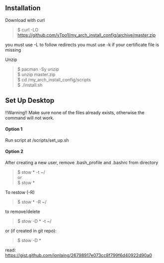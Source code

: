 ## Installation
Download with curl  
> $ curl -LO https://github.com/yTpo1/my_arch_install_config/archive/master.zip  

you must use -L to follow redirects
you must use -k if your certificate file is missing

Unzip
> $ pacman -Sy unzip  
> $ unzip master.zip  
> $ cd /my_arch_install_config/scripts  
> $ ./install.sh

## Set Up Desktop
!!Warning!! Make sure none of the files already exists, otherwise the command will not work.  
#### Option 1
Run script at /scripts/set_up.sh  

#### Option 2
After creating a new user, remove .bash_profile and .bashrc from directory  
> $ stow * -t ~/  
or  
> $ stow *  

To restow (-R)  
> $ stow * -R ~/  

to remove/delete  
> $ stow -D * -t ~/  

or (if created in git repo):  
> $ stow -D *  

read: https://gist.github.com/jonlaing/26798917e073cc8f799f6d40922d90a0  
